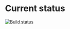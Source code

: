 # Current status

[![Build status](https://ci.appveyor.com/api/projects/status/2i17gm6tonjxp064?svg=true)](https://ci.appveyor.com/project/EkaterinaMarkeeva/nicknames)
